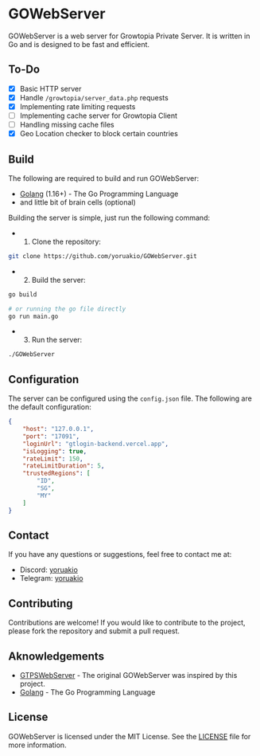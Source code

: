 # GOWebServer

GOWebServer is a web server for Growtopia Private Server. It is written in Go and is designed to be fast and efficient.

## To-Do

- [x] Basic HTTP server
- [x] Handle `/growtopia/server_data.php` requests
- [x] Implementing rate limiting requests
- [ ] Implementing cache server for Growtopia Client
- [ ] Handling missing cache files
- [x] Geo Location checker to block certain countries

## Build

The following are required to build and run GOWebServer:

- [Golang](https://golang.org/dl/) (1.16+) - The Go Programming Language
- and little bit of brain cells (optional)

Building the server is simple, just run the following command:

- 1. Clone the repository:

```bash
git clone https://github.com/yoruakio/GOWebServer.git
```

- 2. Build the server:

```bash
go build

# or running the go file directly
go run main.go
```

- 3. Run the server:

```bash
./GOWebServer
```

## Configuration

The server can be configured using the `config.json` file. The following are the default configuration:

```json
{
    "host": "127.0.0.1",
    "port": "17091",
    "loginUrl": "gtlogin-backend.vercel.app",
    "isLogging": true,
    "rateLimit": 150,
    "rateLimitDuration": 5,
    "trustedRegions": [
        "ID",
        "SG",
        "MY"
    ]
}
```

## Contact

If you have any questions or suggestions, feel free to contact me at:

- Discord: [yoruakio](https://discord.com/users/919841186246692886)
- Telegram: [yoruakio](https://t.me/yoruakio)

## Contributing

Contributions are welcome! If you would like to contribute to the project, please fork the repository and submit a pull request.

## Aknowledgements

- [GTPSWebServer](https://github.com/yoruakio/GTPSWebServer) - The original GOWebServer was inspired by this project.
- [Golang](https://golang.org/) - The Go Programming Language

## License

GOWebServer is licensed under the MIT License. See the [LICENSE](LICENSE) file for more information.
